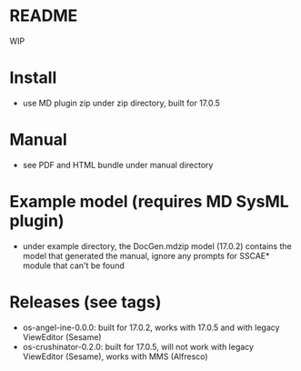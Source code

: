 # README
WIP

# Install
* use MD plugin zip under zip directory, built for 17.0.5

# Manual
* see PDF and HTML bundle under manual directory

# Example model (requires MD SysML plugin)
* under example directory, the DocGen.mdzip model (17.0.2) contains the model that generated the manual, ignore any prompts for SSCAE* module that can't be found

# Releases (see tags)
* os-angel-ine-0.0.0: built for 17.0.2, works with 17.0.5 and with legacy ViewEditor (Sesame)
* os-crushinator-0.2.0: built for 17.0.5, will not work with legacy ViewEditor (Sesame), works with MMS (Alfresco)